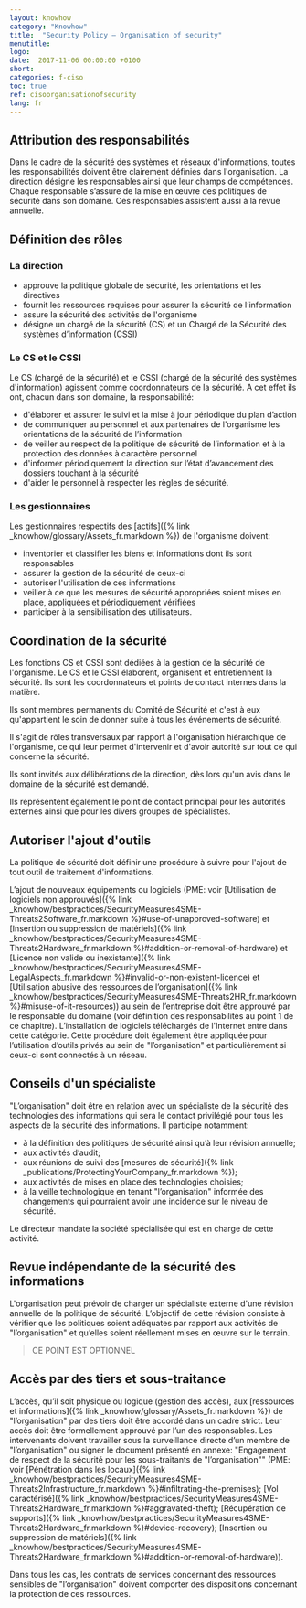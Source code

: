 ```yaml
---
layout: knowhow
category: "Knowhow"
title:  "Security Policy – Organisation of security"
menutitle:
logo:
date:  2017-11-06 00:00:00 +0100
short:
categories: f-ciso
toc: true
ref: cisoorganisationofsecurity
lang: fr
---
```

## Attribution des responsabilités

Dans le cadre de la sécurité des systèmes et réseaux d'informations, toutes les responsabilités doivent être clairement définies dans l'organisation. La direction désigne les responsables ainsi que leur champs de compétences. Chaque responsable s’assure de la mise en œuvre des politiques de sécurité dans son domaine. Ces responsables assistent aussi à la revue annuelle.

## Définition des rôles
### La direction

* approuve la politique globale de sécurité, les orientations et les directives
* fournit les ressources requises pour assurer la sécurité de l’information
* assure la sécurité des activités de l'organisme
* désigne un chargé de la sécurité (CS) et un Chargé de la Sécurité des systèmes d’information (CSSI)

###  Le CS et le CSSI

Le CS (chargé de la sécurité) et le CSSI (chargé de la sécurité des systèmes d'information) agissent comme coordonnateurs de la sécurité. A cet effet ils ont, chacun dans son domaine, la responsabilité:

* d'élaborer et assurer le suivi et la mise à jour périodique du plan d’action
* de communiquer au personnel et aux partenaires de l'organisme les orientations de la sécurité de l’information
* de veiller au respect de la politique de sécurité de l’information et à la protection des données à caractère personnel
* d'informer périodiquement la direction sur l’état d’avancement des dossiers touchant à la sécurité
* d'aider le personnel à respecter les règles de sécurité.

###  Les gestionnaires

Les gestionnaires respectifs des  [actifs]({% link _knowhow/glossary/Assets_fr.markdown %}) de l'organisme doivent:

* inventorier et classifier les biens et informations dont ils sont responsables
* assurer la gestion de la sécurité de ceux-ci
* autoriser l'utilisation de ces informations
* veiller à ce que les mesures de sécurité appropriées soient mises en place, appliquées et périodiquement vérifiées
* participer à la sensibilisation des utilisateurs.

## Coordination de la sécurité

Les fonctions CS et CSSI sont dédiées à la gestion de la sécurité de l'organisme. Le CS et le CSSI élaborent, organisent et entretiennent la sécurité. Ils sont les coordonnateurs et points de contact internes dans la matière.

Ils sont membres permanents du Comité de Sécurité et c'est à eux qu'appartient le soin de donner suite à tous les événements de sécurité.

Il s'agit de rôles transversaux par rapport à l'organisation hiérarchique de l'organisme, ce qui leur permet d'intervenir et d'avoir autorité sur tout ce qui concerne la sécurité.

Ils sont invités aux délibérations de la direction, dès lors qu'un avis dans le domaine de la sécurité est demandé.

Ils représentent également le point de contact principal pour les autorités externes ainsi que pour les divers groupes de spécialistes.


## Autoriser l'ajout d'outils

La politique de sécurité doit définir une procédure à suivre pour l'ajout de tout outil de traitement d'informations.

L’ajout de nouveaux équipements ou logiciels (PME: voir [Utilisation de logiciels non approuvés]({% link _knowhow/bestpractices/SecurityMeasures4SME-Threats2Software_fr.markdown %}#use-of-unapproved-software) et [Insertion ou suppression de matériels]({% link _knowhow/bestpractices/SecurityMeasures4SME-Threats2Hardware_fr.markdown %}#addition-or-removal-of-hardware) et [Licence non valide ou inexistante]({% link _knowhow/bestpractices/SecurityMeasures4SME-LegalAspects_fr.markdown %}#invalid-or-non-existent-licence) et [Utilisation abusive des ressources de l’organisation]({% link _knowhow/bestpractices/SecurityMeasures4SME-Threats2HR_fr.markdown %}#misuse-of-it-resources)) au sein de l’entreprise doit être approuvé par le responsable du domaine (voir définition des responsabilités au point 1 de ce chapitre). L’installation de logiciels téléchargés de l'Internet entre dans cette catégorie. Cette procédure doit également être appliquée pour l’utilisation d’outils privés au sein de "l’organisation" et particulièrement si ceux-ci sont connectés à un réseau.

## Conseils d'un spécialiste

"L’organisation" doit être en relation avec un spécialiste de la sécurité des technologies des informations qui sera le contact privilégié pour tous les aspects de la sécurité des informations. Il participe notamment:

* à la définition des politiques de sécurité ainsi qu’à leur révision annuelle;
* aux activités d’audit;
* aux réunions de suivi des [mesures de sécurité]({% link _publications/ProtectingYourCompany_fr.markdown %});
* aux activités de mises en place des technologies choisies;
* à la veille technologique en tenant "l’organisation" informée des changements qui pourraient avoir une incidence sur le niveau de sécurité.

Le directeur mandate la société spécialisée qui est en charge de cette activité.

## Revue indépendante de la sécurité des informations

L'organisation peut prévoir de charger un spécialiste externe d'une révision annuelle de la politique de sécurité. L’objectif de cette révision consiste à vérifier que les politiques soient adéquates par rapport aux activités de "l’organisation" et qu’elles soient réellement mises en œuvre sur le terrain.

>CE POINT EST OPTIONNEL


## Accès par des tiers et sous-traitance

L’accès, qu’il soit physique ou logique (gestion des accès), aux [ressources et informations]({% link _knowhow/glossary/Assets_fr.markdown %}) de "l’organisation" par des tiers doit être accordé dans un cadre strict. Leur accès doit être formellement approuvé par l’un des responsables. Les intervenants doivent travailler sous la surveillance directe d’un membre de "l’organisation" ou signer le document présenté en annexe: "Engagement de respect de la sécurité pour les sous-traitants de "l’organisation"" (PME: voir [Pénétration dans les locaux]({% link _knowhow/bestpractices/SecurityMeasures4SME-Threats2Infrastructure_fr.markdown %}#infiltrating-the-premises); [Vol caractérisé]({% link _knowhow/bestpractices/SecurityMeasures4SME-Threats2Hardware_fr.markdown %}#aggravated-theft); [Récupération de supports]({% link _knowhow/bestpractices/SecurityMeasures4SME-Threats2Hardware_fr.markdown %}#device-recovery); [Insertion ou suppression de matériels]({% link _knowhow/bestpractices/SecurityMeasures4SME-Threats2Hardware_fr.markdown %}#addition-or-removal-of-hardware)).

Dans tous les cas, les contrats de services concernant des ressources sensibles de "l’organisation" doivent comporter des dispositions concernant la protection de ces ressources.
